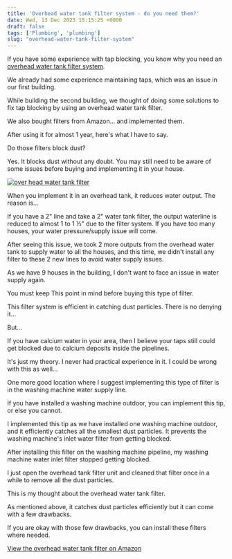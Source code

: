 ```yaml
---
title: 'Overhead water tank filter system - do you need them?'
date: Wed, 13 Dec 2023 15:15:25 +0000
draft: false
tags: ['Plumbing', 'plumbing']
slug: "overhead-water-tank-filter-system"
---
```


If you have some experience with tap blocking, you know why you need an [overhead water tank filter system](https://www.amazon.in/s?k=overhead+water+tank+filter&linkCode=ll2&tag=newsite0003-21&linkId=441326aca9d3c87137ab0328307b8410&language=en_IN&ref_=as_li_ss_tl).

We already had some experience maintaining taps, which was an issue in our first building.

While building the second building, we thought of doing some solutions to fix tap blocking by using an overhead water tank filter.

We also bought filters from Amazon… and implemented them.

After using it for almost 1 year, here's what I have to say.

Do those filters block dust?

Yes. It blocks dust without any doubt. You may still need to be aware of some issues before buying and implementing it in your house.

[![over head water tank filter](/overhead-water-tank-filter-system/images/overhead-watertank-filter.jpg)](https://www.amazon.in/gp/product/B08MTTPF39?&linkCode=ll1&tag=newsite0003-21&linkId=dec61a3812781e60c516762605ff134d&language=en_IN&ref_=as_li_ss_tl "over head water tank filter")

When you implement it in an overhead tank, it reduces water output. The reason is…

If you have a 2" line and take a 2" water tank filter, the output waterline is reduced to almost 1 to 1 ½" due to the filter system. If you have too many houses, your water pressure/supply issue will come.

After seeing this issue, we took 2 more outputs from the overhead water tank to supply water to all the houses, and this time, we didn't install any filter to these 2 new lines to avoid water supply issues.

As we have 9 houses in the building, I don't want to face an issue in water supply again.

You must keep This point in mind before buying this type of filter.

This filter system is efficient in catching dust particles. There is no denying it…

But…

If you have calcium water in your area, then I believe your taps still could get blocked due to calcium deposits inside the pipelines.

It's just my theory. I never had practical experience in it. I could be wrong with this as well…

One more good location where I suggest implementing this type of filter is in the washing machine water supply line.

If you have installed a washing machine outdoor, you can implement this tip, or else you cannot.

I implemented this tip as we have installed one washing machine outdoor, and it efficiently catches all the smallest dust particles. It prevents the washing machine's inlet water filter from getting blocked.

After installing this filter on the washing machine pipeline, my washing machine water inlet filter stopped getting blocked.

I just open the overhead tank filter unit and cleaned that filter once in a while to remove all the dust particles.

This is my thought about the overhead water tank filter.

As mentioned above, it catches dust particles efficiently but it can come with a few drawbacks.

If you are okay with those few drawbacks, you can install these filters where needed.

[View the overhead water tank filter on Amazon](https://www.amazon.in/s?k=overhead+water+tank+filter&linkCode=ll2&tag=newsite0003-21&linkId=441326aca9d3c87137ab0328307b8410&language=en_IN&ref_=as_li_ss_tl)